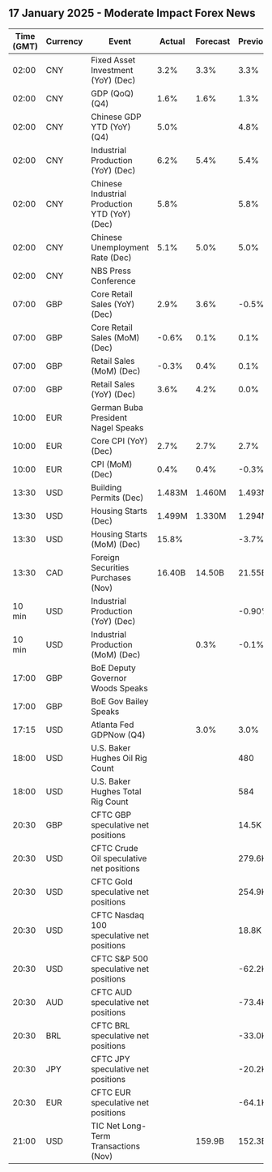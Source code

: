 ## 17 January 2025 - Moderate Impact Forex News

| Time (GMT) | Currency | Event | Actual | Forecast | Previous |
|------|----------|-------|--------|----------|----------|
| 02:00 | CNY | Fixed Asset Investment (YoY) (Dec) | 3.2% | 3.3% | 3.3% |
| 02:00 | CNY | GDP (QoQ) (Q4) | 1.6% | 1.6% | 1.3% |
| 02:00 | CNY | Chinese GDP YTD (YoY) (Q4) | 5.0% |  | 4.8% |
| 02:00 | CNY | Industrial Production (YoY) (Dec) | 6.2% | 5.4% | 5.4% |
| 02:00 | CNY | Chinese Industrial Production YTD (YoY) (Dec) | 5.8% |  | 5.8% |
| 02:00 | CNY | Chinese Unemployment Rate (Dec) | 5.1% | 5.0% | 5.0% |
| 02:00 | CNY | NBS Press Conference |  |  |  |
| 07:00 | GBP | Core Retail Sales (YoY) (Dec) | 2.9% | 3.6% | -0.5% |
| 07:00 | GBP | Core Retail Sales (MoM) (Dec) | -0.6% | 0.1% | 0.1% |
| 07:00 | GBP | Retail Sales (MoM) (Dec) | -0.3% | 0.4% | 0.1% |
| 07:00 | GBP | Retail Sales (YoY) (Dec) | 3.6% | 4.2% | 0.0% |
| 10:00 | EUR | German Buba President Nagel Speaks |  |  |  |
| 10:00 | EUR | Core CPI (YoY) (Dec) | 2.7% | 2.7% | 2.7% |
| 10:00 | EUR | CPI (MoM) (Dec) | 0.4% | 0.4% | -0.3% |
| 13:30 | USD | Building Permits (Dec) | 1.483M | 1.460M | 1.493M |
| 13:30 | USD | Housing Starts (Dec) | 1.499M | 1.330M | 1.294M |
| 13:30 | USD | Housing Starts (MoM) (Dec) | 15.8% |  | -3.7% |
| 13:30 | CAD | Foreign Securities Purchases (Nov) | 16.40B | 14.50B | 21.55B |
| 10 min | USD | Industrial Production (YoY) (Dec) |  |  | -0.90% |
| 10 min | USD | Industrial Production (MoM) (Dec) |  | 0.3% | -0.1% |
| 17:00 | GBP | BoE Deputy Governor Woods Speaks |  |  |  |
| 17:00 | GBP | BoE Gov Bailey Speaks |  |  |  |
| 17:15 | USD | Atlanta Fed GDPNow (Q4) |  | 3.0% | 3.0% |
| 18:00 | USD | U.S. Baker Hughes Oil Rig Count |  |  | 480 |
| 18:00 | USD | U.S. Baker Hughes Total Rig Count |  |  | 584 |
| 20:30 | GBP | CFTC GBP speculative net positions |  |  | 14.5K |
| 20:30 | USD | CFTC Crude Oil speculative net positions |  |  | 279.6K |
| 20:30 | USD | CFTC Gold speculative net positions |  |  | 254.9K |
| 20:30 | USD | CFTC Nasdaq 100 speculative net positions |  |  | 18.8K |
| 20:30 | USD | CFTC S&P 500 speculative net positions |  |  | -62.2K |
| 20:30 | AUD | CFTC AUD speculative net positions |  |  | -73.4K |
| 20:30 | BRL | CFTC BRL speculative net positions |  |  | -33.0K |
| 20:30 | JPY | CFTC JPY speculative net positions |  |  | -20.2K |
| 20:30 | EUR | CFTC EUR speculative net positions |  |  | -64.1K |
| 21:00 | USD | TIC Net Long-Term Transactions (Nov) |  | 159.9B | 152.3B |
